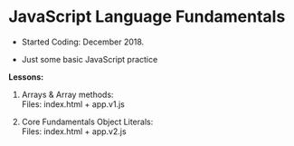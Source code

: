 # JavaScript Language Fundamentals

- Started Coding: December 2018. 

- Just some basic JavaScript practice

<b>Lessons:</b>
1.  Arrays & Array methods:<br>
Files: index.html + app.v1.js

2. Core Fundamentals Object Literals:<br>
Files: index.html + app.v2.js

